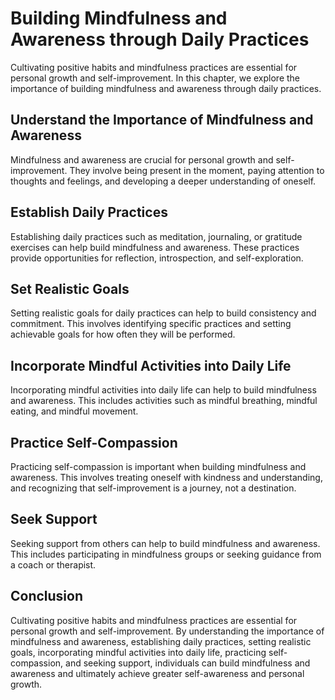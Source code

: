 Building Mindfulness and Awareness through Daily Practices
============================================================================================================================

Cultivating positive habits and mindfulness practices are essential for personal growth and self-improvement. In this chapter, we explore the importance of building mindfulness and awareness through daily practices.

Understand the Importance of Mindfulness and Awareness
------------------------------------------------------

Mindfulness and awareness are crucial for personal growth and self-improvement. They involve being present in the moment, paying attention to thoughts and feelings, and developing a deeper understanding of oneself.

Establish Daily Practices
-------------------------

Establishing daily practices such as meditation, journaling, or gratitude exercises can help build mindfulness and awareness. These practices provide opportunities for reflection, introspection, and self-exploration.

Set Realistic Goals
-------------------

Setting realistic goals for daily practices can help to build consistency and commitment. This involves identifying specific practices and setting achievable goals for how often they will be performed.

Incorporate Mindful Activities into Daily Life
----------------------------------------------

Incorporating mindful activities into daily life can help to build mindfulness and awareness. This includes activities such as mindful breathing, mindful eating, and mindful movement.

Practice Self-Compassion
------------------------

Practicing self-compassion is important when building mindfulness and awareness. This involves treating oneself with kindness and understanding, and recognizing that self-improvement is a journey, not a destination.

Seek Support
------------

Seeking support from others can help to build mindfulness and awareness. This includes participating in mindfulness groups or seeking guidance from a coach or therapist.

Conclusion
----------

Cultivating positive habits and mindfulness practices are essential for personal growth and self-improvement. By understanding the importance of mindfulness and awareness, establishing daily practices, setting realistic goals, incorporating mindful activities into daily life, practicing self-compassion, and seeking support, individuals can build mindfulness and awareness and ultimately achieve greater self-awareness and personal growth.
